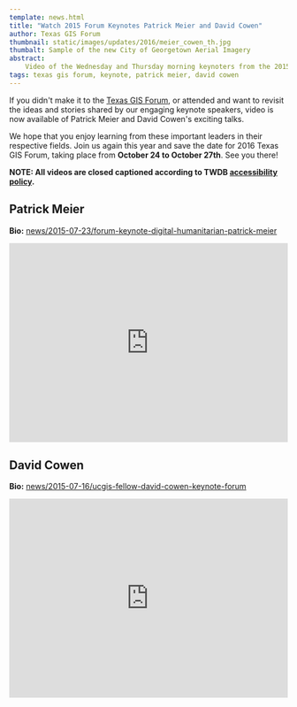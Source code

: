 ```yaml
---
template: news.html
title: "Watch 2015 Forum Keynotes Patrick Meier and David Cowen"
author: Texas GIS Forum
thumbnail: static/images/updates/2016/meier_cowen_th.jpg
thumbalt: Sample of the new City of Georgetown Aerial Imagery
abstract:
    Video of the Wednesday and Thursday morning keynoters from the 2015 Texas GIS Forum is now available.
tags: texas gis forum, keynote, patrick meier, david cowen
---
```


If you didn't make it to the [Texas GIS Forum](texas-gis-forum/2015/index), or attended and want to revisit the ideas and stories shared by our engaging keynote speakers, video is now available of Patrick Meier and David Cowen's exciting talks.

We hope that you enjoy learning from these important leaders in their respective fields. Join us again this year and save the date for 2016 Texas GIS Forum, taking place from **October 24 to October 27th**. See you there!

**NOTE: All videos are closed captioned according to TWDB [accessibility policy](site-policies#accessibility-policy).**

## Patrick Meier

**Bio:** [news/2015-07-23/forum-keynote-digital-humanitarian-patrick-meier](news/2015-07-23-forum-keynote-digital-humanitarian-patrick-meier)

<iframe width="100%" height="360" src="https://www.youtube.com/embed/vx8gyiyo6-M" frameborder="0" allowfullscreen></iframe>

## David Cowen

**Bio:** [news/2015-07-16/ucgis-fellow-david-cowen-keynote-forum](news/2015-07-16-ucgis-fellow-david-cowen-keynote-forum)

<iframe width="100%" height="360" src="https://www.youtube.com/embed/FXp4RiZ34TA" frameborder="0" allowfullscreen></iframe>
